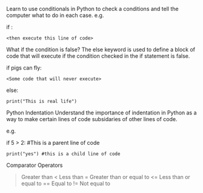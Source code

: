 Learn to use conditionals in Python to check a conditions and tell the computer what to do in each case. e.g.

if <this condition is true>:

    <then execute this line of code>

What if the condition is false?
The else keyword is used to define a block of code that will execute if the condition checked in the if statement is false.

if pigs can fly:

    <Some code that will never execute>

else:

    print("This is real life")

Python Indentation
Understand the importance of indentation in Python as a way to make certain lines of code subsidaries of other lines of code.

e.g.

if 5 > 2: #This is a parent line of code

    print("yes") #this is a child line of code

Comparator Operators
> Greater than
< Less than
>= Greater than or equal to
<= Less than or equal to
== Equal to
!= Not equal to